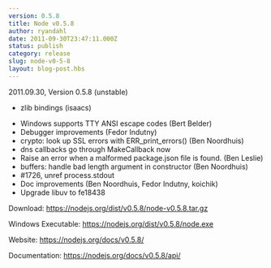 ```yaml
---
version: 0.5.8
title: Node v0.5.8
author: ryandahl
date: 2011-09-30T23:47:11.000Z
status: publish
category: release
slug: node-v0-5-8
layout: blog-post.hbs
---
```


2011.09.30, Version 0.5.8 (unstable)<ul><li>zlib bindings (isaacs)
<li>Windows supports TTY ANSI escape codes (Bert Belder)
<li>Debugger improvements (Fedor Indutny)
<li>crypto: look up SSL errors with ERR_print_errors() (Ben Noordhuis)
<li>dns callbacks go through MakeCallback now
<li>Raise an error when a malformed package.json file is found. (Ben Leslie)
<li>buffers: handle bad length argument in constructor (Ben Noordhuis)
<li>#1726, unref process.stdout
<li>Doc improvements (Ben Noordhuis, Fedor Indutny, koichik)
<li>Upgrade libuv to fe18438</ul>

Download: <a href="https://nodejs.org/dist/v0.5.8/node-v0.5.8.tar.gz">https://nodejs.org/dist/v0.5.8/node-v0.5.8.tar.gz</a>

Windows Executable: <a href="https://nodejs.org/dist/v0.5.8/node.exe">https://nodejs.org/dist/v0.5.8/node.exe</a>

Website: <a href="https://nodejs.org/docs/v0.5.8/">https://nodejs.org/docs/v0.5.8/</a>

Documentation: <a href="https://nodejs.org/docs/v0.5.8/api/">https://nodejs.org/docs/v0.5.8/api/</a>
